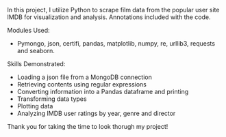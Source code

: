 In this project, I utilize Python to scrape film data from the popular user site IMDB for visualization and analysis. Annotations included with the code.

Modules Used:
- Pymongo, json, certifi, pandas, matplotlib, numpy, re, urllib3, requests and seaborn.

Skills Demonstrated:
- Loading a json file from a MongoDB connection
- Retrieving contents using regular expressions
- Converting information into a Pandas dataframe and printing
- Transforming data types
- Plotting data
- Analyzing IMDB user ratings by year, genre and director

Thank you for taking the time to look thorugh my project!
